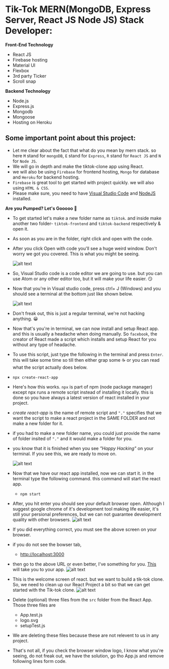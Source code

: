 # Tik-Tok MERN(MongoDB, Express Server, React JS Node JS) Stack Developer:

**Front-End Technology**

- React JS
- Firebase hosting
- Material UI
- Flexbox
- 3rd party Ticker
- Scroll snap

**Backend Technology**

- Node.js
- Express.js
- Mongodb
- Mongoose
- Hosting on Heroku

## Some important point about this project:

- Let me clear about the fact that what do you mean by mern stack. so here `M` stand for `mongoDB`, `E` stand for `Express`, `R` stand for `React JS` and `N` for `Node JS`.
- We will go in depth and make the tiktok-clone app using React.
- we will also be using `Firebase` for frontend hosting, `Mongo` for database and `Heroku` for backend hosting.
- `Firebase` is great tool to get started with project quickly. we will also using `HTML & CSS`.
- Please make sure, you need to have [Visual Studio Code](https://code.visualstudio.com) and [NodeJS](https://nodejs.org/en/) installed.

**Are you Pumped? Let's Gooooo 🚀**

- To get started let's make a new folder name as `tiktok`. and inside make another two folder- `tiktok-frontend` and `tiktok-backend` respectively & open it.

- As soon as you are in the folder, right click and open with the code.

- After you click Open with code you'll see a huge weird window. Don't worry we got you covered. This is what you might be seeing.

  ![alt text](https://github.com/nitish166/tiktok/blob/main/VS.JPG?raw=true)

- So, Visual Studio code is a code editor we are going to use. but you can use Atom or any other editor too, but it will make your life easier. 😏

- Now that you're in Visual studio code, press ctrl+ J (Windows) and you should see a terminal at the bottom just like shown below.

  ![alt text](https://github.com/nitish166/tiktok/blob/main/terminal.JPG?raw=true)

- Don't freak out, this is just a regular terminal, we're not hacking anything. 😀

- Now that's you're in terminal, we can now install and setup React app. and this is usually a headache when doing manually. So `facebook`, the creator of React made a script which installs and setup React for you without any type of headache.

- To use this script, just type the following in the terminal and press `Enter`. this will take some time so till then either grap some ☕ or you can read what the script actually does below.
- `npx create-react-app`
- Here's how this works. `npx` is part of npm (node package manager) except npx runs a remote script instead of installing it locally. this is done so you have always a latest version of react installed in your project.
- _create react-app_ is the name of remote script and `"."` specifies that we want the script to make a react project in the SAME FOLDER and not make a new folder for it.
- if you had to make a new folder name, you could just provide the name of folder insited of `"."` and it would make a folder for you.
- you know that it is finished when you see _"Happy Hacking"_ on your terminal. If you see this, we are ready to move on.

  ![alt text](https://github.com/nitish166/tiktok/blob/main/Happy.JPG?raw=true)

- Now that we have our react app installed, now we can start it. in the terminal type the following command. this command will start the react app.
  - `npm start`
- After, you hit enter you should see your default browser open. Although I suggest google chrome of it's development tool making life easier, it's still your persional preferences, but we can not guarantee development quality with other browsers.
  ![alt text](https://github.com/nitish166/tiktok/blob/main/local.JPG?raw=true)
- If you did everything correct, you must see the above screen on your browser.
- if you do not see the bowser tab,
  - [http://localhost:3000](http://localhost:3000)
- then go to the above URL or even better, I've something for you. [This](http://localhost:3000) will take you to your app.
  ![alt text](https://github.com/nitish166/tiktok/blob/main/app.JPG?raw=true)
- This is the welcome screen of react. but we want to build a tik-tok clone. So, we need to clean up our React Project a bit so that we can get started with the Tik-tok clone.
  ![alt text](https://github.com/nitish166/tiktok/blob/main/clean.JPG?raw=true)
- Delete (optional) three files from the `src` folder from the React App. Those three files are
  - App.test.js
  - logo.svg
  - setupTest.js
- We are deleting these files because these are not relevent to us in any project.

- That's not all, if you check the browser window logo, I know what you're seeing, do not freak out, we have the solution, go tho App.js and remove following lines form code.

